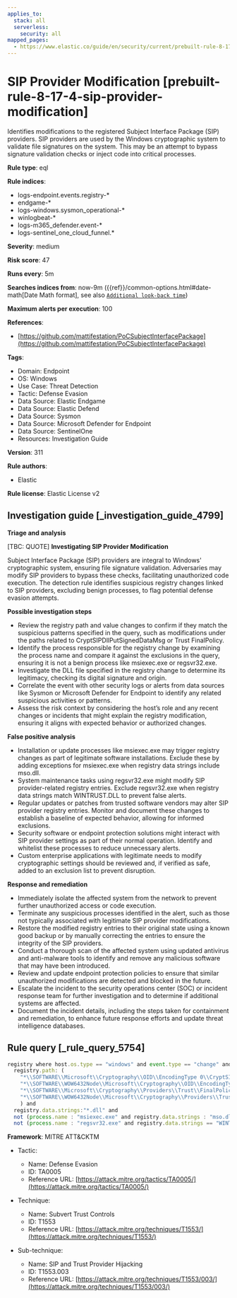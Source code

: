 ```yaml
---
applies_to:
  stack: all
  serverless:
    security: all
mapped_pages:
  - https://www.elastic.co/guide/en/security/current/prebuilt-rule-8-17-4-sip-provider-modification.html
---
```


# SIP Provider Modification [prebuilt-rule-8-17-4-sip-provider-modification]

Identifies modifications to the registered Subject Interface Package (SIP) providers. SIP providers are used by the Windows cryptographic system to validate file signatures on the system. This may be an attempt to bypass signature validation checks or inject code into critical processes.

**Rule type**: eql

**Rule indices**:

* logs-endpoint.events.registry-*
* endgame-*
* logs-windows.sysmon_operational-*
* winlogbeat-*
* logs-m365_defender.event-*
* logs-sentinel_one_cloud_funnel.*

**Severity**: medium

**Risk score**: 47

**Runs every**: 5m

**Searches indices from**: now-9m ({{ref}}/common-options.html#date-math[Date Math format], see also [`Additional look-back time`](docs-content://solutions/security/detect-and-alert/create-detection-rule.md#rule-schedule))

**Maximum alerts per execution**: 100

**References**:

* [https://github.com/mattifestation/PoCSubjectInterfacePackage](https://github.com/mattifestation/PoCSubjectInterfacePackage)

**Tags**:

* Domain: Endpoint
* OS: Windows
* Use Case: Threat Detection
* Tactic: Defense Evasion
* Data Source: Elastic Endgame
* Data Source: Elastic Defend
* Data Source: Sysmon
* Data Source: Microsoft Defender for Endpoint
* Data Source: SentinelOne
* Resources: Investigation Guide

**Version**: 311

**Rule authors**:

* Elastic

**Rule license**: Elastic License v2

## Investigation guide [_investigation_guide_4799]

**Triage and analysis**

[TBC: QUOTE]
**Investigating SIP Provider Modification**

Subject Interface Package (SIP) providers are integral to Windows' cryptographic system, ensuring file signature validation. Adversaries may modify SIP providers to bypass these checks, facilitating unauthorized code execution. The detection rule identifies suspicious registry changes linked to SIP providers, excluding benign processes, to flag potential defense evasion attempts.

**Possible investigation steps**

* Review the registry path and value changes to confirm if they match the suspicious patterns specified in the query, such as modifications under the paths related to CryptSIPDllPutSignedDataMsg or Trust FinalPolicy.
* Identify the process responsible for the registry change by examining the process name and compare it against the exclusions in the query, ensuring it is not a benign process like msiexec.exe or regsvr32.exe.
* Investigate the DLL file specified in the registry change to determine its legitimacy, checking its digital signature and origin.
* Correlate the event with other security logs or alerts from data sources like Sysmon or Microsoft Defender for Endpoint to identify any related suspicious activities or patterns.
* Assess the risk context by considering the host’s role and any recent changes or incidents that might explain the registry modification, ensuring it aligns with expected behavior or authorized changes.

**False positive analysis**

* Installation or update processes like msiexec.exe may trigger registry changes as part of legitimate software installations. Exclude these by adding exceptions for msiexec.exe when registry data strings include mso.dll.
* System maintenance tasks using regsvr32.exe might modify SIP provider-related registry entries. Exclude regsvr32.exe when registry data strings match WINTRUST.DLL to prevent false alerts.
* Regular updates or patches from trusted software vendors may alter SIP provider registry entries. Monitor and document these changes to establish a baseline of expected behavior, allowing for informed exclusions.
* Security software or endpoint protection solutions might interact with SIP provider settings as part of their normal operation. Identify and whitelist these processes to reduce unnecessary alerts.
* Custom enterprise applications with legitimate needs to modify cryptographic settings should be reviewed and, if verified as safe, added to an exclusion list to prevent disruption.

**Response and remediation**

* Immediately isolate the affected system from the network to prevent further unauthorized access or code execution.
* Terminate any suspicious processes identified in the alert, such as those not typically associated with legitimate SIP provider modifications.
* Restore the modified registry entries to their original state using a known good backup or by manually correcting the entries to ensure the integrity of the SIP providers.
* Conduct a thorough scan of the affected system using updated antivirus and anti-malware tools to identify and remove any malicious software that may have been introduced.
* Review and update endpoint protection policies to ensure that similar unauthorized modifications are detected and blocked in the future.
* Escalate the incident to the security operations center (SOC) or incident response team for further investigation and to determine if additional systems are affected.
* Document the incident details, including the steps taken for containment and remediation, to enhance future response efforts and update threat intelligence databases.


## Rule query [_rule_query_5754]

```js
registry where host.os.type == "windows" and event.type == "change" and registry.value : ("Dll", "$Dll") and
  registry.path: (
    "*\\SOFTWARE\\Microsoft\\Cryptography\\OID\\EncodingType 0\\CryptSIPDllPutSignedDataMsg\\{*}\\Dll",
    "*\\SOFTWARE\\WOW6432Node\\Microsoft\\Cryptography\\OID\\EncodingType 0\\CryptSIPDllPutSignedDataMsg\\{*}\\Dll",
    "*\\SOFTWARE\\Microsoft\\Cryptography\\Providers\\Trust\\FinalPolicy\\{*}\\$Dll",
    "*\\SOFTWARE\\WOW6432Node\\Microsoft\\Cryptography\\Providers\\Trust\\FinalPolicy\\{*}\\$Dll"
    ) and
  registry.data.strings:"*.dll" and
  not (process.name : "msiexec.exe" and registry.data.strings : "mso.dll") and
  not (process.name : "regsvr32.exe" and registry.data.strings == "WINTRUST.DLL")
```

**Framework**: MITRE ATT&CKTM

* Tactic:

    * Name: Defense Evasion
    * ID: TA0005
    * Reference URL: [https://attack.mitre.org/tactics/TA0005/](https://attack.mitre.org/tactics/TA0005/)

* Technique:

    * Name: Subvert Trust Controls
    * ID: T1553
    * Reference URL: [https://attack.mitre.org/techniques/T1553/](https://attack.mitre.org/techniques/T1553/)

* Sub-technique:

    * Name: SIP and Trust Provider Hijacking
    * ID: T1553.003
    * Reference URL: [https://attack.mitre.org/techniques/T1553/003/](https://attack.mitre.org/techniques/T1553/003/)



